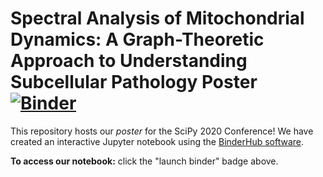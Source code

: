 # Spectral Analysis of Mitochondrial Dynamics: A Graph-Theoretic Approach to Understanding Subcellular Pathology Poster [![Binder](https://mybinder.org/badge_logo.svg)](https://mybinder.org/v2/gh/marcdh3/Scipy-2020/master?filepath=notebooks%2FSpectral%20Analysis%20of%20Mitochondrial%20Dynamics%20Poster.ipynb)
This repository hosts our *poster* for the SciPy 2020 Conference! We have created an interactive Jupyter notebook using the [BinderHub software](mybinder.org). 

**To access our notebook:** click the "launch binder" badge above. 
